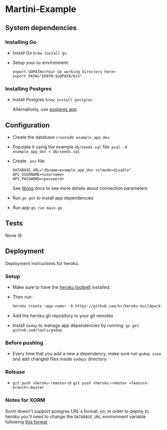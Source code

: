 # Martini-Example


## System dependencies

### Installing Go

* Install Go `brew install go`
* Setup your `Go` environment:

  ```
  export GOPATH=<Your Go working directory here>
  export PATH="$PATH:$GOPATH/bin"
  ```

### Installing Postgres

* Install Postgres `brew install postgres`

  Alternatively, use [postgres app](http://postgresapp.com).

## Configuration

* Create the database `createdb example_app_dev`

* Populate it using the example `db/seeds.sql` file:
  `psql -d example_app_dev < db/seeds.sql`

* Create `.env` file:
  ```
  DATABASE_URL="dbname=example_app_dev sslmode=disable"
  API_USERNAME=<username>
  API_PASSWORD=<password>
  ```
  See [lib/pq](http://godoc.org/github.com/lib/pq) docs
  to see more details about connection parameters

* Run `go get` to install app dependencies

* Run app `go run main.go`

## Tests

None :cry:

## Deployment

Deployment instructions for heroku.

### Setup

* Make sure to have the [heroku toolbelt](https://toolbelt.heroku.com/)
  installed.

* Then run:
  ```bash
  heroku create <app-name> -b https://github.com/kr/heroku-buildpack-go.git
  ```

* Add the heroku git repository to your git remotes

* Install `Godep` to manage app dependencies by running:
  `go get github.com/tools/godep`

### Before pushing

* Every time that you add a new a dependency, make sure run `godep save`
  and add changed files inside `Godeps` directory.

### Release

* `git push <heroku-remote>` or `git push <heroku-remote> <feature-branch>:master`

### Notes for XORM

Xorm doesn't support postgres URL's format, so, in order to deploy to
heroku you'll need to change the `DATABASE_URL` environment variable
following [this format](http://godoc.org/github.com/lib/pq#hdr-Connection_String_Parameters)
